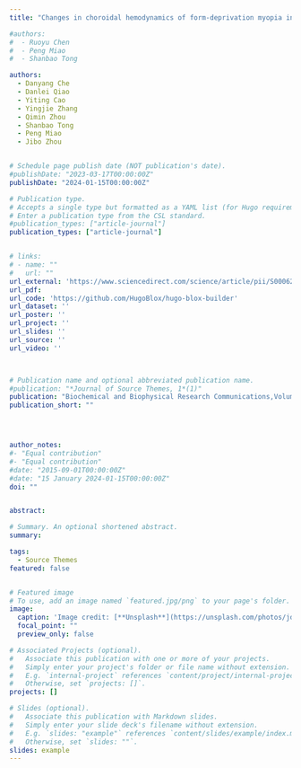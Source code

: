 ```yaml
---
title: "Changes in choroidal hemodynamics of form-deprivation myopia in Guinea pigs"

#authors:
#  - Ruoyu Chen
#  - Peng Miao
#  - Shanbao Tong

authors:
  - Danyang Che
  - Danlei Qiao
  - Yiting Cao
  - Yingjie Zhang
  - Qimin Zhou
  - Shanbao Tong
  - Peng Miao
  - Jibo Zhou


# Schedule page publish date (NOT publication's date).
#publishDate: "2023-03-17T00:00:00Z"
publishDate: "2024-01-15T00:00:00Z"

# Publication type.
# Accepts a single type but formatted as a YAML list (for Hugo requirements).
# Enter a publication type from the CSL standard.
#publication_types: ["article-journal"]
publication_types: ["article-journal"]


# links:
# - name: ""
#   url: ""
url_external: 'https://www.sciencedirect.com/science/article/pii/S0006291X23014420'
url_pdf:
url_code: 'https://github.com/HugoBlox/hugo-blox-builder'
url_dataset: ''
url_poster: ''
url_project: ''
url_slides: ''
url_source: ''
url_video: ''



# Publication name and optional abbreviated publication name.
#publication: "*Journal of Source Themes, 1*(1)"
publication: "Biochemical and Biophysical Research Communications,Volume 692"
publication_short: ""




author_notes:
#- "Equal contribution"
#- "Equal contribution"
#date: "2015-09-01T00:00:00Z"
#date: "15 January 2024-01-15T00:00:00Z"
doi: ""


abstract: 

# Summary. An optional shortened abstract.
summary: 

tags:
  - Source Themes
featured: false


# Featured image
# To use, add an image named `featured.jpg/png` to your page's folder. 
image:
  caption: 'Image credit: [**Unsplash**](https://unsplash.com/photos/jdD8gXaTZsc)'
  focal_point: ""
  preview_only: false

# Associated Projects (optional).
#   Associate this publication with one or more of your projects.
#   Simply enter your project's folder or file name without extension.
#   E.g. `internal-project` references `content/project/internal-project/index.md`.
#   Otherwise, set `projects: []`.
projects: []

# Slides (optional).
#   Associate this publication with Markdown slides.
#   Simply enter your slide deck's filename without extension.
#   E.g. `slides: "example"` references `content/slides/example/index.md`.
#   Otherwise, set `slides: ""`.
slides: example
---
```

